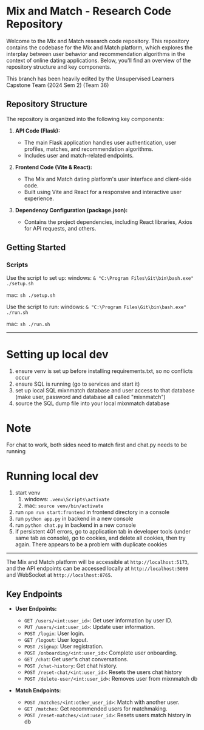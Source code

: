 # Mix and Match - Research Code Repository

Welcome to the Mix and Match research code repository. This repository contains the codebase for the Mix and Match platform, which explores the interplay between user behavior and recommendation algorithms in the context of online dating applications. Below, you'll find an overview of the repository structure and key components.

This branch has been heavily edited by the Unsupervised Learners Capstone Team (2024 Sem 2) (Team 36)

## Repository Structure

The repository is organized into the following key components:

1. **API Code (Flask):**
   - The main Flask application handles user authentication, user profiles, matches, and recommendation algorithms.
   - Includes user and match-related endpoints.

2. **Frontend Code (Vite & React):**
   - The Mix and Match dating platform's user interface and client-side code.
   - Built using Vite and React for a responsive and interactive user experience.

3. **Dependency Configuration (package.json):**
   - Contains the project dependencies, including React libraries, Axios for API requests, and others.

## Getting Started

### Scripts

Use the script to set up:
windows:
`& "C:\Program Files\Git\bin\bash.exe" ./setup.sh`

mac:
`sh ./setup.sh`

Use the script to run:
windows:
`& "C:\Program Files\Git\bin\bash.exe" ./run.sh`

mac:
`sh ./run.sh`


-----------------------------------------

# Setting up local dev
1. ensure venv is set up before installing requirements.txt, so no conflicts occur
2. ensure SQL is running (go to services and start it)
3. set up local SQL mixnmatch database and user access to that database (make user, password and database all called "mixnmatch")
4. source the SQL dump file into your local mixnmatch database

# Note
For chat to work, both sides need to match first and chat.py needs to be running

# Running local dev
1. start venv 
   1. windows: `.venv\Scripts\activate`
   2. mac: `source venv/bin/activate`
2. run `npm run start:frontend` in frontend directory in a console
3. run `python app.py` in backend in a new console
4. run `python chat.py` in backend in a new console
5.  if persistent 401 errors, go to application tab in developer tools (under same tab as console), go to cookies, and delete all cookies, then try again. There appears to be a problem with duplicate cookies


-----------------------------------------
   

The Mix and Match platform will be accessible at `http://localhost:5173`, and the API endpoints can be accessed locally at `http://localhost:5000` and WebSocket at `http://localhost:8765`.



## Key Endpoints

- **User Endpoints:**
  - `GET /users/<int:user_id>`: Get user information by user ID.
  - `PUT /users/<int:user_id>`: Update user information.
  - `POST /login`: User login.
  - `GET /logout`: User logout.
  - `POST /signup`: User registration.
  - `POST /onboarding/<int:user_id>`: Complete user onboarding.
  - `GET /chat`: Get user's chat conversations.
  - `POST /chat-history`: Get chat history.
  - `POST /reset-chat/<int:user_id>`: Resets the users chat history
  - `POST /delete-user/<int:user_id>`: Removes user from mixnmatch db

- **Match Endpoints:**
  - `POST /matches/<int:other_user_id>`: Match with another user.
  - `GET /matches`: Get recommended users for matchmaking.
  - `POST /reset-matches/<int:user_id>`: Resets users match history in db

